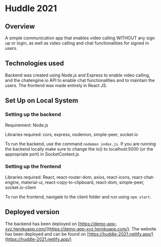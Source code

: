 # Huddle 2021

## Overview
A simple communication app that enables video calling WITHOUT any sign up or login, as well as video calling and chat functionalities for signed in users. 

## Technologies used
Backend was created using Node.js and Express to enable video calling, and the chatengine.io API to enable chat functionalities and to maintain the users. 
The frontend was made entirely in React JS. 

## Set Up on Local System

### Setting up the backend
Requirement: Node.js

Libraries required: cors, express, nodemon, simple-peer, socket.io

To run the backend, use the command `nodemon index.js`. If you are running the backend locally make sure to change the io() to localhost:5000 (or the appropriate port) in SocketContext.js 


### Setting up the frontend
Libraries required: React, react-router-dom, axios, react-icons, react-chat-engine, material-ui, react-copy-to-clipboard, react-dom, simple-peer, socket.io-client

To run the frontend, navigate to the client folder and run using `npm start`.

## Deployed version
The backend has been deployed on [https://demo-app-xyz.herokuapp.com/](https://demo-app-xyz.herokuapp.com/).
The website has been deployed and can be found on [https://huddle-2021.netlify.app/](https://huddle-2021.netlify.app/)




